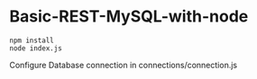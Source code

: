 # Basic-REST-MySQL-with-node

```
npm install
node index.js
```

Configure Database connection in connections/connection.js
